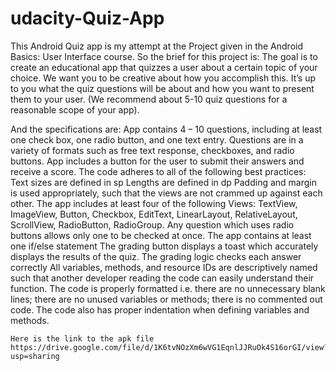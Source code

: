 # udacity-Quiz-App
This Android Quiz app is my attempt at the Project given in the Android Basics: User Interface course.
So the brief for this project is:
The goal is to create an educational app that quizzes a user about a certain topic of your choice. We want you to be creative about how you accomplish this. It’s up to you what the quiz questions will be about and how you want to present them to your user. (We recommend about 5-10 quiz questions for a reasonable scope of your app).

And the specifications are:
    App contains 4 – 10 questions, including at least one check box, one radio button, and one text entry.
    Questions are in a variety of formats such as free text response, checkboxes, and radio buttons.
    App includes a button for the user to submit their answers and receive a score.
The code adheres to all of the following best practices:
        Text sizes are defined in sp
        Lengths are defined in dp
        Padding and margin is used appropriately, such that the views are not crammed up against each other.
The app includes at least four of the following Views: TextView, ImageView, Button, Checkbox, EditText, LinearLayout, RelativeLayout, ScrollView, RadioButton, RadioGroup.
Any question which uses radio buttons allows only one to be checked at once.
The app contains at least one if/else statement
    The grading button displays a toast which accurately displays the results of the quiz.
    The grading logic checks each answer correctly
    All variables, methods, and resource IDs are descriptively named such that another developer reading the code can easily understand their function.
    The code is properly formatted i.e. there are no unnecessary blank lines; there are no unused variables or methods; there is no commented out code.
    The code also has proper indentation when defining variables and methods.
    
    Here is the link to the apk file https://drive.google.com/file/d/1K6tvNOzXm6wVG1EqnlJJRuOk4S16orGI/view?usp=sharing
